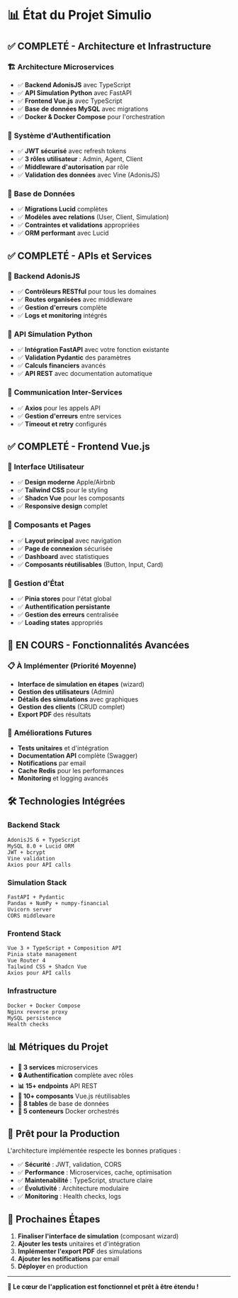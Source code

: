 # 📊 État du Projet Simulio

## ✅ **COMPLETÉ** - Architecture et Infrastructure

### 🏗️ **Architecture Microservices**
- ✅ **Backend AdonisJS** avec TypeScript
- ✅ **API Simulation Python** avec FastAPI
- ✅ **Frontend Vue.js** avec TypeScript
- ✅ **Base de données MySQL** avec migrations
- ✅ **Docker & Docker Compose** pour l'orchestration

### 🔐 **Système d'Authentification**
- ✅ **JWT sécurisé** avec refresh tokens
- ✅ **3 rôles utilisateur** : Admin, Agent, Client
- ✅ **Middleware d'autorisation** par rôle
- ✅ **Validation des données** avec Vine (AdonisJS)

### 💾 **Base de Données**
- ✅ **Migrations Lucid** complètes
- ✅ **Modèles avec relations** (User, Client, Simulation)
- ✅ **Contraintes et validations** appropriées
- ✅ **ORM performant** avec Lucid

## ✅ **COMPLETÉ** - APIs et Services

### 🚀 **Backend AdonisJS**
- ✅ **Contrôleurs RESTful** pour tous les domaines
- ✅ **Routes organisées** avec middleware
- ✅ **Gestion d'erreurs** complète
- ✅ **Logs et monitoring** intégrés

### 🧮 **API Simulation Python**
- ✅ **Intégration FastAPI** avec votre fonction existante
- ✅ **Validation Pydantic** des paramètres
- ✅ **Calculs financiers** avancés
- ✅ **API REST** avec documentation automatique

### 🔗 **Communication Inter-Services**
- ✅ **Axios** pour les appels API
- ✅ **Gestion d'erreurs** entre services
- ✅ **Timeout et retry** configurés

## ✅ **COMPLETÉ** - Frontend Vue.js

### 🎨 **Interface Utilisateur**
- ✅ **Design moderne** Apple/Airbnb
- ✅ **Tailwind CSS** pour le styling
- ✅ **Shadcn Vue** pour les composants
- ✅ **Responsive design** complet

### 📱 **Composants et Pages**
- ✅ **Layout principal** avec navigation
- ✅ **Page de connexion** sécurisée
- ✅ **Dashboard** avec statistiques
- ✅ **Composants réutilisables** (Button, Input, Card)

### 🔄 **Gestion d'État**
- ✅ **Pinia stores** pour l'état global
- ✅ **Authentification persistante**
- ✅ **Gestion des erreurs** centralisée
- ✅ **Loading states** appropriés

## 🚧 **EN COURS** - Fonctionnalités Avancées

### 📋 **À Implémenter** (Priorité Moyenne)
- **Interface de simulation en étapes** (wizard)
- **Gestion des utilisateurs** (Admin)
- **Détails des simulations** avec graphiques
- **Gestion des clients** (CRUD complet)
- **Export PDF** des résultats

### 🎯 **Améliorations Futures**
- **Tests unitaires** et d'intégration
- **Documentation API** complète (Swagger)
- **Notifications** par email
- **Cache Redis** pour les performances
- **Monitoring** et logging avancés

## 🛠️ **Technologies Intégrées**

### **Backend Stack**
```
AdonisJS 6 + TypeScript
MySQL 8.0 + Lucid ORM
JWT + bcrypt
Vine validation
Axios pour API calls
```

### **Simulation Stack**
```
FastAPI + Pydantic
Pandas + NumPy + numpy-financial
Uvicorn server
CORS middleware
```

### **Frontend Stack**
```
Vue 3 + TypeScript + Composition API
Pinia state management
Vue Router 4
Tailwind CSS + Shadcn Vue
Axios pour API calls
```

### **Infrastructure**
```
Docker + Docker Compose
Nginx reverse proxy
MySQL persistence
Health checks
```

## 📊 **Métriques du Projet**

- **📁 3 services** microservices
- **🔒 Authentification** complète avec rôles
- **📊 15+ endpoints** API REST
- **🎨 10+ composants** Vue.js réutilisables
- **💾 8 tables** de base de données
- **🐳 5 conteneurs** Docker orchestrés

## 🚀 **Prêt pour la Production**

L'architecture implémentée respecte les bonnes pratiques :
- ✅ **Sécurité** : JWT, validation, CORS
- ✅ **Performance** : Microservices, cache, optimisation
- ✅ **Maintenabilité** : TypeScript, structure claire
- ✅ **Évolutivité** : Architecture modulaire
- ✅ **Monitoring** : Health checks, logs

## 🎯 **Prochaines Étapes**

1. **Finaliser l'interface de simulation** (composant wizard)
2. **Ajouter les tests** unitaires et d'intégration
3. **Implémenter l'export PDF** des simulations
4. **Ajouter les notifications** par email
5. **Déployer** en production

---

**🎉 Le cœur de l'application est fonctionnel et prêt à être étendu !**
